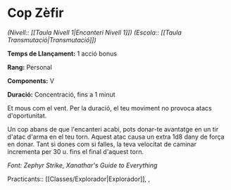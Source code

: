 # Cop Zèfir

*(Nivell:: [[Taula Nivell 1|Encanteri Nivell 1]]) (Escola:: [[Taula Transmutació|Transmutació]])*

**Temps de Llançament:** 1 acció bonus

**Rang:** Personal

**Components:** V

**Duració:** Concentració, fins a 1 minut

Et mous com el vent. Per la duració, el teu moviment no provoca atacs d'oportunitat.

Un cop abans de que l'encanteri acabi, pots donar-te avantatge en un tir d'atac d'arma en el teu torn. Aquest atac causa un extra 1d8 dany de força en donar. Tant si dones com si falles, la teva velocitat de caminar incrementa per 30 u. fins el final d'aquest torn.


*Font: Zephyr Strike, Xanathar's Guide to Everything*



Practicants:: [[Classes/Explorador|Explorador]], ,